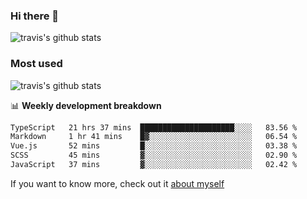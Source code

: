 ### Hi there 👋

<!--
**HondryTravis/HondryTravis** is a ✨ _special_ ✨ repository because its `README.md` (this file) appears on your GitHub profile.

Here are some ideas to get you started:

- 🔭 I’m currently working on ...
- 🌱 I’m currently learning ...
- 👯 I’m looking to collaborate on ...
- 🤔 I’m looking for help with ...
- 💬 Ask me about ...
- 📫 How to reach me: ...
- 😄 Pronouns: ...
- ⚡ Fun fact: ...
-->

![travis's github stats](https://github-readme-stats.vercel.app/api?username=HondryTravis&hide=stars)
### Most used
![travis's github stats](https://github-readme-stats.anuraghazra1.vercel.app/api/top-langs/?username=HondryTravis&layout=compact&hide_title=true)

📊 **Weekly development breakdown**

<!--START_SECTION:waka-->

```txt
TypeScript   21 hrs 37 mins  █████████████████████░░░░   83.56 %
Markdown     1 hr 41 mins    █▓░░░░░░░░░░░░░░░░░░░░░░░   06.54 %
Vue.js       52 mins         █░░░░░░░░░░░░░░░░░░░░░░░░   03.38 %
SCSS         45 mins         ▓░░░░░░░░░░░░░░░░░░░░░░░░   02.90 %
JavaScript   37 mins         ▓░░░░░░░░░░░░░░░░░░░░░░░░   02.42 %
```

<!--END_SECTION:waka-->

If you want to know more, check out it [about myself](https://hondrytravis.github.io/)
